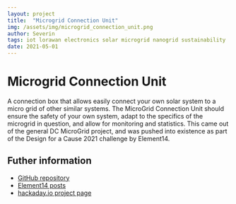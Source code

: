 ```yaml
---
layout: project
title:  "Microgrid Connection Unit"
img: /assets/img/microgrid_connection_unit.png
author: Severin
tags: iot lorawan electronics solar microgrid nanogrid sustainability
date: 2021-05-01
---
```


# Microgrid Connection Unit

A connection box that allows easily connect your own solar system to a micro grid of other similar systems. The MicroGrid Connection Unit should ensure the safety of your own system, adapt to the specifics of the microgrid in question, and allow for monitoring and statistics. This came out of the general DC MicroGrid project, and was pushed into existence as part of the Design for a Cause 2021 challenge by Element14.

## Futher information
* [GitHub repository](https://github.com/tiefpunkt/microgrid_connection_unit)
* [Element14 posts](https://www.element14.com/community/community/design-challenges/design-for-a-cause-2021/blog/authors/makervanlabs)
* [hackaday.io project page](https://hackaday.io/project/179713-microgrid-connection-unit)
